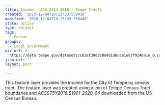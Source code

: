 ```yaml
---
title: Income - ACS 2014-2018 - Tempe Tracts
created: '2020-12-04T18:13:33.558430'
modified: '2020-12-04T18:13:33.558440'
state: active
type: dataset
tags:
  - Census
groups:
  - Local Government
csv_url: >-
  https://data.tempe.gov/datasets/c62ef3965c08401abcce1e67f9246e1e_0.csv?outSR=%7B%22latestWkid%22%3A3857%2C%22wkid%22%3A102100%7D
json_url: ''
layout: post

---
```

<div>This feature layer provides the income for the City of Tempe by census tract. The feature layer was created using a join of Tempe Census Tract boundaries and <i>ACSST5Y2018.S1901-2020-04</i> downloaded from the US Census Bureau.</div><div><br /></div>
